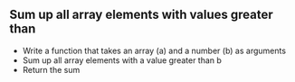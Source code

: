 ## Sum up all array elements with values greater than

* Write a function that takes an array (a) and a number (b) as arguments
* Sum up all array elements with a value greater than b
* Return the sum